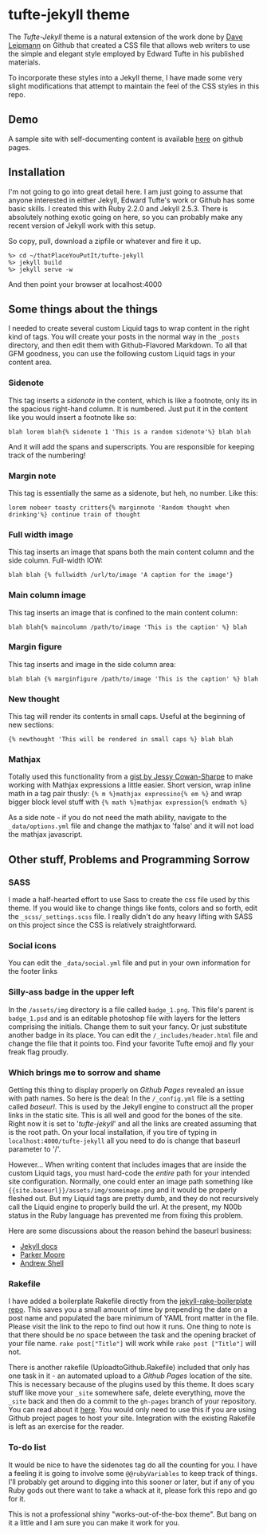 # tufte-jekyll theme

The *Tufte-Jekyll* theme is a natural extension of the work done by [Dave Leipmann](https://github.com/daveliepmann/tufte-css) on Github that created a CSS file that allows web writers to use the simple and elegant style employed by Edward Tufte in his published materials.

To incorporate these styles into a Jekyll theme, I have made some very slight modifications that attempt to maintain the feel of the CSS styles in this repo.

## Demo

A sample site with self-documenting content is available [here](http://clayh53.github.io/tufte-jekyll/) on github pages.

## Installation

I'm not going to go into great detail here. I am just going to assume that anyone interested in either Jekyll, Edward Tufte's work or Github has some basic skills. I created this with Ruby 2.2.0 and Jekyll 2.5.3. There is absolutely nothing exotic going on here, so you can probably make any recent version of Jekyll work with this setup.

So copy, pull, download a zipfile or whatever and fire it up. 

```
%> cd ~/thatPlaceYouPutIt/tufte-jekyll
%> jekyll build
%> jekyll serve -w
```

And then point your browser at localhost:4000

## Some things about the things

I needed to create several custom Liquid tags to wrap content in the right kind of tags. You will create your posts in the normal way in the ```_posts``` directory, and then edit them with Github-Flavored Markdown. To all that GFM goodness, you can use the following custom Liquid tags in your content area.

### Sidenote

This tag inserts a *sidenote* in the content, which is like a footnote, only its in the spacious right-hand column. It is numbered. Just put it in the content like you would insert a footnote like so:

```
blah lorem blah{% sidenote 1 'This is a random sidenote'%} blah blah
```
And it will add the spans and superscripts. You are responsible for keeping track of the numbering!

### Margin note

This tag is essentially the same as a sidenote, but heh, no number. Like this:

```
lorem nobeer toasty critters{% marginnote 'Random thought when drinking'%} continue train of thought
```
### Full width image

This tag inserts an image that spans both the main content column and the side column. Full-width IOW:

```
blah blah {% fullwidth /url/to/image 'A caption for the image'}
```

### Main column image

This tag inserts an image that is confined to the main content column:

```
blah blah{% maincolumn /path/to/image 'This is the caption' %} blah
```

### Margin figure

This tag inserts and image in the side column area:

```
blah blah {% marginfigure /path/to/image 'This is the caption' %} blah
```
### New thought

This tag will render its contents in small caps. Useful at the beginning of new sections:

```
{% newthought 'This will be rendered in small caps %} blah blah
```
### Mathjax

Totally used this functionality from a [gist by Jessy Cowan-Sharpe](https://gist.github.com/jessykate/834610) to make working with Mathjax expressions a little easier. Short version, wrap inline math in a tag pair thusly: ```{% m %}mathjax expressino{% em %}``` and wrap bigger block level stuff with ```{% math %}mathjax expression{% endmath %}```

As a side note - if you do not need the math ability, navigate to the ```_data/options.yml``` file and change the mathjax to 'false' and it will not load the mathjax javascript.

## Other stuff, Problems and Programming Sorrow

### SASS

I made a half-hearted effort to use Sass to create the css file used by this theme. If you would like to change things like fonts, colors and so forth, edit the ```_scss/_settings.scss``` file. I really didn't do any heavy lifting with SASS on this project since the CSS is relatively straightforward.

### Social icons

You can edit the ```_data/social.yml``` file and put in your own information for the footer links

### Silly-ass badge in the upper left

In the ```/assets/img``` directory is a file called ```badge_1.png```. This file's parent is ```badge_1.psd``` and is an editable photoshop file with layers for the letters comprising the initials. Change them to suit your fancy. Or just substitute another badge in its place. You can edit the ```/_includes/header.html``` file and change the file that it points too. Find your favorite Tufte emoji and fly your freak flag proudly.

### Which brings me to sorrow and shame

Getting this thing to display properly on *Github Pages* revealed an issue with path names. So here is the deal: In the ```/_config.yml``` file is a setting called *baseurl*. This is used by the Jekyll engine to construct all the proper links in the static site. This is all well and good for the bones of the site. Right now it is set to '*tufte-jekyll*' and all the links are created assuming that is the root path. On your local installation, if you tire of typing in ```localhost:4000/tufte-jekyll``` all you need to do is change that baseurl parameter to '/'.

However... When writing content that includes images that are inside the custom Liquid tags, you must hard-code the *entire* path for your intended site configuration. Normally, one could enter an image path something like ```{{site.baseurl}}/assets/img/someimage.png``` and it would be properly fleshed out. But my Liquid tags are pretty dumb, and they do not recursively call the Liquid engine to properly build the url. At the present, my N00b status in the Ruby language has prevented me from fixing this problem. 

Here are some discussions about the reason behind the baseurl business:

* [Jekyll docs](http://jekyllrb.com/docs/configuration/)
* [Parker Moore](http://blog.parkermoore.de/2014/04/27/clearing-up-confusion-around-baseurl/)
* [Andrew Shell](http://blog.andrewshell.org/understanding-baseurl/)

### Rakefile

I have added a boilerplate Rakefile directly from the [jekyll-rake-boilerplate repo](https://github.com/gummesson/jekyll-rake-boilerplate). This saves you a small amount of time by prepending the date on a post name and populated the bare minimum of YAML front matter in the file. Please visit the link to the repo to find out how it runs. One thing to note is that there should be *no* space between the task and the opening bracket of your file name. ```rake post["Title"]``` will work while ```rake post ["Title"]``` will not. 

There is another rakefile (UploadtoGithub.Rakefile) included that only has one task in it - an automated upload to a *Github Pages* location of the site. This is necessary because of the plugins used by this theme. It does scary stuff like move your ```_site``` somewhere safe, delete everything, move the ```_site``` back and then do a commit to the ```gh-pages``` branch of your repository. You can read about it [here](http://blog.nitrous.io/2013/08/30/using-jekyll-plugins-on-github-pages.html). You would only need to use this if you are using Github project pages to host your site. Integration with the existing Rakefile is left as an exercise for the reader.

### To-do list

It would be nice to have the sidenotes tag do all the counting for you. I have a feeling it is going to involve some ```@@rubyVariables``` to keep track of things. I'll probably get around to digging into this sooner or later, but if any of you Ruby gods out there want to take a whack at it, please fork this repo and go for it.

This is not a professional shiny "works-out-of-the-box theme". But bang on it a little and I am sure you can make it work for you.



